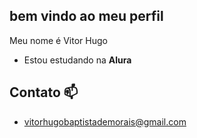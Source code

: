 ## bem vindo ao meu perfil 

Meu nome é Vitor Hugo

- Estou estudando na **Alura**

## Contato 📫

- vitorhugobaptistademorais@gmail.com
